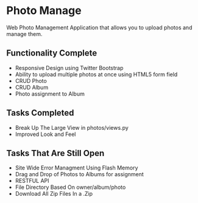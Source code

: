 Photo Manage
===========

Web Photo Management Application that allows you to upload photos and manage them.


Functionality Complete
--------

* Responsive Design using Twitter Bootstrap
* Ability to upload multiple photos at once using HTML5 form field
* CRUD Photo
* CRUD Album
* Photo assignment to Album

Tasks Completed
--------
* Break Up The Large View in photos/views.py
* Improved Look and Feel

Tasks That Are Still Open
--------

* Site Wide Error Managment Using Flash Memory
* Drag and Drop of Photos to Albums for assignment
* RESTFUL API
* File Directory Based On owner/album/photo
* Download All Zip Files In a .Zip
